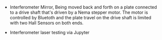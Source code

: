 - Interferometer Mirror, Being moved back and forth on a plate connected to a drive shaft that's driven by a Nema stepper motor. The motor is controlled by Bluetoth and the plate travel on the drive shaft is limited with two Hall Sensors on both ends.

- Interferometer laser testing via Jupyter
